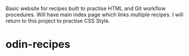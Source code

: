 Basic website for recipes built to practise HTML and Git workflow procedures. Will have main index page which links multiple recipes. I will return to this project to practise CSS Style.
# odin-recipes
